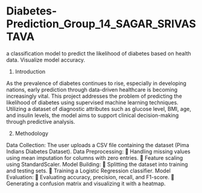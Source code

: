 # Diabetes-Prediction_Group_14_SAGAR_SRIVASTAVA
a classification model to predict the likelihood of diabetes based on health data. Visualize model accuracy.
1. Introduction
 
As the prevalence of diabetes continues to rise, especially in developing nations, early
prediction through data-driven healthcare is becoming increasingly vital. This project
addresses the problem of predicting the likelihood of diabetes using supervised machine
learning techniques. Utilizing a dataset of diagnostic attributes such as glucose level, BMI,
age, and insulin levels, the model aims to support clinical decision-making through
predictive analysis.

2. Methodology
 
Data Collection: The user uploads a CSV file containing the dataset (Pima Indians Diabetes
Dataset).
Data Preprocessing:
 Handling missing values using mean imputation for columns with zero entries.
 Feature scaling using StandardScaler.
Model Building:
 Splitting the dataset into training and testing sets.
 Training a Logistic Regression classifier.
Model Evaluation:
 Evaluating accuracy, precision, recall, and F1-score.
 Generating a confusion matrix and visualizing it with a heatmap.
